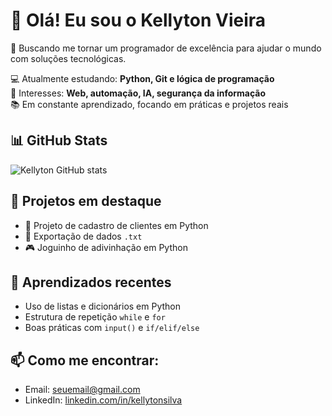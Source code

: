 # 👋 Olá! Eu sou o Kellyton Vieira

🎯 Buscando me tornar um programador de excelência para ajudar o mundo com soluções tecnológicas.

💻 Atualmente estudando: **Python, Git e lógica de programação**  
🚀 Interesses: **Web, automação, IA, segurança da informação**  
📚 Em constante aprendizado, focando em práticas e projetos reais

## 📊 GitHub Stats
![Kellyton GitHub stats](https://github-readme-stats.vercel.app/api?username=kellytonvieira&show_icons=true&theme=dracula)

## 🚀 Projetos em destaque
- 🔧 Projeto de cadastro de clientes em Python
- 📂 Exportação de dados `.txt`
- 🎮 Joguinho de adivinhação em Python

## 🌱 Aprendizados recentes
- Uso de listas e dicionários em Python
- Estrutura de repetição `while` e `for`
- Boas práticas com `input()` e `if/elif/else`

## 📫 Como me encontrar:
- Email: seuemail@gmail.com
- LinkedIn: [linkedin.com/in/kellytonsilva](https://linkedin.com/in/kellytonsilva)

